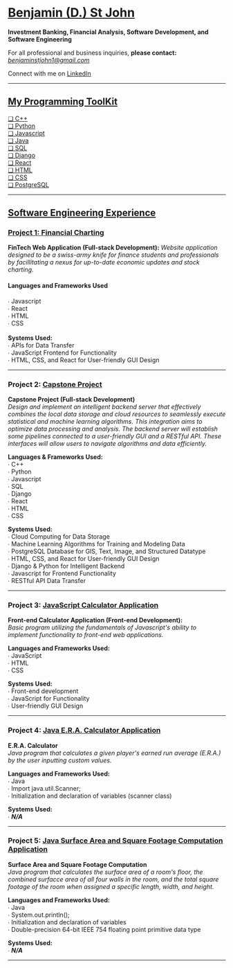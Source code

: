 # <a href="https://github.com/sanctusjack">Benjamin (D.) St John</a>
<b>Investment Banking, Financial Analysis, Software Development, and Software Engineering</b> <br>

<p1>For all professional and business inquiries, <b>please contact:</b> <i>benjaminstjohn1@gmail.com</i></p1> <br>

<p1>Connect with me on <a href="https://www.linkedin.com/in/benjamin-st-john-353a85278/">LinkedIn</p1> <br>

<hr>

<h2>My Programming ToolKit</h2>
    ❏ C++ <br>
    ❏ Python <br>
    ❏ Javascript <br>
    ❏ Java  <br>
    ❏ SQL <br>
    ❏ Django <br>
    ❏ React <br>
    ❏ HTML <br> 
    ❏ CSS <br>
    ❏ PostgreSQL 
    
<hr>

## Software Engineering Experience
### Project 1: <a href="https://github.com/sanctusjack/Project-1-Financial-Charting-News-Application">Financial Charting</a>
<b>FinTech Web Application (Full-stack Development):</b> 
<i>Website application designed to be a swiss-army knife for finance students and professionals by facillitating a nexus for up-to-date economic updates and stock charting.</i>

<h4>Languages and Frameworks Used</h4>
    ∙ Javascript <br>
    ∙ React <br>
    ∙ HTML <br>
    ∙ CSS <br>
 <br>
  <b>Systems Used:</b> <br>
    ∙ APIs for Data Transfer <br>
    ∙ JavaScript Frontend for Functionality <br>
    ∙ HTML, CSS, and React for User-friendly GUI Design 

<hr>

### Project 2: <a href="https://github.com/sanctusjack/Project-2-Algo-Data-ML">Capstone Project</a>
<b>Capstone Project (Full-stack Development)</b> <br>
 <i>Design and implement an intelligent backend server that effectively combines the local data storage and cloud resources to seamlessly execute statistical and machine learning algorithms. This integration aims to optimize data processing and analysis. The backend server will establish some pipelines connected to a user-friendly GUI and a RESTful API. These interfaces will allow users to navigate algorithms and data efficiently.</i>

 <b>Languages & Frameworks Used:</b> <br>
  ∙ C++ <br>
  ∙ Python <br>
  ∙ Javascript <br>
  ∙ SQL <br>
  ∙ Django <br>
  ∙ React <br>
  ∙ HTML <br>
  ∙ CSS 

  <b>Systems Used:</b> <br>
    ∙ Cloud Computing for Data Storage <br>
    ∙ Machine Learning Algorithms for Training and Modeling Data <br>
    ∙ PostgreSQL Database for GIS, Text, Image, and Structured Datatype <br>
    ∙ HTML, CSS, and React for User-friendly GUI Design <br>
    ∙ Django & Python for Intelligent Backend <br>
    ∙ Javascript for Frontend Functionality <br>
    ∙ RESTful API Data Transfer

<hr>

### Project 3: <a href="https://github.com/sanctusjack/Project-3-JavaScript-Calculator">JavaScript Calculator Application</a>
<b>Front-end Calculator Application (Front-end Development):</b> <br>
<i>Basic program utilizing the fundamentals of Javascript's ability to implement functionality to front-end web applications.</i>

<b>Languages and Frameworks Used:</b> <br>
  ∙ JavaScript <br>
  ∙ HTML <br>
  ∙ CSS

  <b>Systems Used:</b> <br>
    ∙ Front-end development <br>
    ∙ JavaScript for Functionality <br>
    ∙ User-friendly GUI Design 
    
<hr>

### Project 4: <a href="https://github.com/sanctusjack/Project-4-ERA-Calculator">Java E.R.A. Calculator Application</a>
<b>E.R.A. Calculator</b> <br>
<i>Java program that calculates a given player's earned run average (E.R.A.) by the user inputting custom values.</i>

<b>Languages and Frameworks Used:</b> <br>
  ∙ Java <br>
  ∙ Import java.util.Scanner; <br>
  ∙ Initialization and declaration of variables (scanner class) 

  <b>Systems Used:</b> <br>
    ∙ <b><i>N/A</i></b>
    
<hr>

### Project 5: <a href="https://github.com/sanctusjack/Project-5-Area-Square-Footage">Java Surface Area and Square Footage Computation Application</a>
<b>Surface Area and Square Footage Computation</b> <br>
<i>Java program that calculates the surface area of a room's floor, the combined surfacce area of all four walls in the room, and the total square footage of the room when assigned a specific length, width, and height.</i>

<b>Languages and Frameworks Used:</b> <br>
  ∙ Java <br>
  ∙ System.out.println(); <br>
  ∙ Initialization and declaration of variables <br>
  ∙ Double-precision 64-bit IEEE 754 floating point primitive data type

  <b>Systems Used:</b> <br>
    ∙ <b><i>N/A</i></b>
    
<hr>
